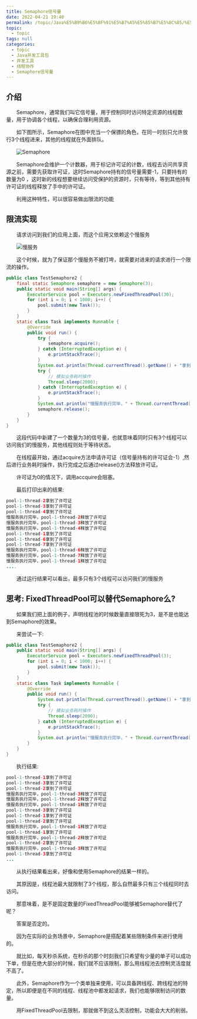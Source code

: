```yaml
---
title: Semaphore信号量
date: 2022-04-21 19:40
permalink: /topic/Java%E5%B9%B6%E5%8F%91%E5%B7%A5%E5%85%B7%E5%8C%85/%E5%B9%B6%E5%8F%91%E5%B7%A5%E5%85%B7/%E7%BA%BF%E7%A8%8B%E5%8D%8F%E4%BD%9C/Semaphore%E4%BF%A1%E5%8F%B7%E9%87%8F
topic: 
  - topic
tags: null
categories: 
  - topic
  - Java并发工具包
  - 并发工具
  - 线程协作
  - Semaphore信号量
---
```

## 介绍

　　Semaphore，通常我们叫它信号量，用于控制同时访问特定资源的线程数量，用于协调各个线程，以确保合理利用资源。

　　如下图所示，Semaphore在图中充当一个保镖的角色，在同一时刻只允许放行3个线程进来，其他的线程就在外面排队。

　　![Semaphore](https://www.shiyitopo.tech/uPic/Semaphore.png)

　　Semaphore会维护一个计数器，用于标记许可证的计数，线程去访问共享资源之前，需要先获取许可证，这时Semaphore持有的信号量需要-1，只要持有的数量为0 ，这时新的线程想要继续访问受保护的资源时，只有等待，等到其他持有许可证的线程释放了手中的许可证。

　　利用这种特性，可以很容易做出限流的功能

## 限流实现

　　请求访问到我们的应用上面，而这个应用又依赖这个慢服务

　　![慢服务](https://www.shiyitopo.tech/uPic/%E6%85%A2%E6%9C%8D%E5%8A%A1.png)

　　这个时候，就为了保证那个慢服务不被打垮，就需要对进来的请求进行一个限流的操作。

```java
public class TestSemaphore2 {
    final static Semaphore semaphore = new Semaphore(3);
    public static void main(String[] args) {
        ExecutorService pool = Executors.newFixedThreadPool(30);
        for (int i = 0; i < 1000; i++) {
            pool.submit(new Task());
        }
    }
    static class Task implements Runnable {
        @Override
        public void run() {
            try {
                semaphore.acquire();
            } catch (InterruptedException e) {
                e.printStackTrace();
            }
            System.out.println(Thread.currentThread().getName() + "拿到了许可证");
            try {
                // 模拟业务耗时操作
                Thread.sleep(2000);
            } catch (InterruptedException e) {
                e.printStackTrace();
            }
            System.out.println("慢服务执行完毕，" + Thread.currentThread().getName() + "释放了许可证");
            semaphore.release();
        }
    }
}
```

　　这段代码中新建了一个数量为3的信号量，也就意味着同时只有3个线程可以访问我们的慢服务，其他线程则处于等待状态。

　　在线程最开始，通过acquire方法申请许可证（信号量持有的许可证会-1）,然后进行业务耗时操作，执行完成之后通过release()方法释放许可证。

　　许可证为0的情况下，调用accquire会阻塞。

　　最后打印出来的结果:

```java
pool-1-thread-2拿到了许可证
pool-1-thread-3拿到了许可证
pool-1-thread-4拿到了许可证
慢服务执行完毕，pool-1-thread-2释放了许可证
慢服务执行完毕，pool-1-thread-3释放了许可证
慢服务执行完毕，pool-1-thread-4释放了许可证
pool-1-thread-1拿到了许可证
pool-1-thread-6拿到了许可证
pool-1-thread-7拿到了许可证
慢服务执行完毕，pool-1-thread-6释放了许可证
慢服务执行完毕，pool-1-thread-7释放了许可证
慢服务执行完毕，pool-1-thread-1释放了许可证
....
```

　　通过运行结果可以看出，最多只有3个线程可以访问我们的慢服务

## 思考: FixedThreadPool可以替代Semaphore么?

　　如果我们把上面的例子，声明线程池的时候数量直接限死为3，是不是也能达到Semaphore的效果。

　　来尝试一下:

```java
public class TestSemaphore2 {
    public static void main(String[] args) {
        ExecutorService pool = Executors.newFixedThreadPool(3);
        for (int i = 0; i < 1000; i++) {
            pool.submit(new Task());
        }
    }
    static class Task implements Runnable {
        @Override
        public void run() {
            System.out.println(Thread.currentThread().getName() + "拿到了许可证");
            try {
                // 模拟业务耗时操作
                Thread.sleep(2000);
            } catch (InterruptedException e) {
                e.printStackTrace();
            }
            System.out.println("慢服务执行完毕，" + Thread.currentThread().getName() + "释放了许可证");
        }
    }
}
```

　　执行结果:

```java
pool-1-thread-1拿到了许可证
pool-1-thread-3拿到了许可证
pool-1-thread-2拿到了许可证
慢服务执行完毕，pool-1-thread-3释放了许可证
慢服务执行完毕，pool-1-thread-2释放了许可证
慢服务执行完毕，pool-1-thread-1释放了许可证
pool-1-thread-3拿到了许可证
pool-1-thread-1拿到了许可证
pool-1-thread-2拿到了许可证
慢服务执行完毕，pool-1-thread-1释放了许可证
pool-1-thread-1拿到了许可证
慢服务执行完毕，pool-1-thread-2释放了许可证
pool-1-thread-2拿到了许可证
慢服务执行完毕，pool-1-thread-3释放了许可证
pool-1-thread-3拿到了许可证
...
```

　　从执行结果看出来，好像和使用Semaphore的结果一样的。

　　其原因是，线程池最大就限制了3个线程，那么自然最多只有三个线程同时去访问。

　　那意味着，是不是固定数量的FixedThreadPool能够被Semaphore替代了呢？

　　答案是否定的。

　　因为在实际的业务场景中，Semaphore是搭配着某些限制条件来进行使用的。

　　就比如，每天秒杀系统，在秒杀的那个时刻我们只希望有少量的单子可以成功下单，但是在绝大部分的时候，我们就不应该限制，那么用线程池去控制灵活度就不高了。

　　此外，Semaphore作为一个类单独来使用，可以具备跨线程、跨线程池的特定，所以即便是在不同的线程、线程池中都发起请求，我们也能够限制访问的数量。

　　用FixedThreadPool去限制，那就做不到这么灵活控制，功能会大大的削弱。

　　‍

　　‍
